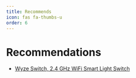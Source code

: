 ```yaml
---
title: Recommends
icon: fas fa-thumbs-u
order: 6
---
```


# Recommendations

- [Wyze Switch, 2.4 GHz WiFi Smart Light Switch](https://amzn.to/4kFL73x)
